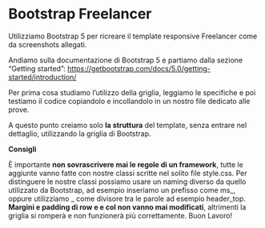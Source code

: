 Bootstrap Freelancer
===

Utilizziamo Bootstrap 5 per ricreare il template responsive Freelancer come da screenshots allegati.

Andiamo sulla documentazione di Bootstrap 5 e partiamo dalla sezione “Getting started”:
https://getbootstrap.com/docs/5.0/getting-started/introduction/

Per prima cosa studiamo l’utilizzo della griglia, leggiamo le specifiche e poi testiamo il codice copiandolo e incollandolo in un nostro file dedicato alle prove.

A questo punto creiamo solo **la struttura** del template, senza entrare nel dettaglio, utilizzando la griglia di Bootstrap.


**Consigli**

È importante **non sovrascrivere mai le regole di un framework**, tutte le aggiunte vanno fatte con nostre classi scritte nel solito file style.css.
Per distinguere le nostre classi possiamo usare un naming diverso da quello utilizzato da Bootstrap, ad esempio inseriamo un prefisso come ms_, oppure utilizziamo _ come divisore tra le parole ad esempio header_top.
**Margini e padding di row e e col non vanno mai modificati**, altrimenti la griglia si romperà e non funzionerà più correttamente.
Buon Lavoro!